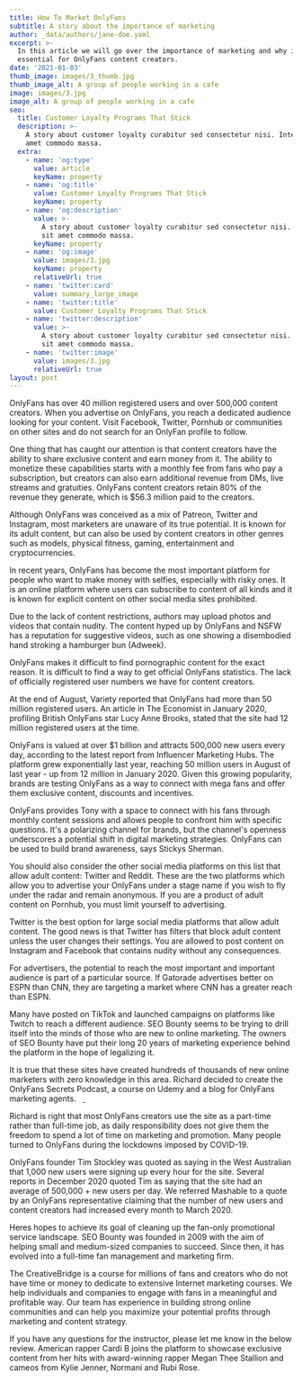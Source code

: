 ```yaml
---
title: How To Market OnlyFans
subtitle: A story about the importance of marketing
author: _data/authors/jane-doe.yaml
excerpt: >-
  In this article we will go over the importance of marketing and why it is
  essential for OnlyFans content creators.
date: '2021-01-03'
thumb_image: images/3_thumb.jpg
thumb_image_alt: A group of people working in a cafe
image: images/3.jpg
image_alt: A group of people working in a cafe
seo:
  title: Customer Loyalty Programs That Stick
  description: >-
    A story about customer loyalty curabitur sed consectetur nisi. Integer sit
    amet commodo massa.
  extra:
    - name: 'og:type'
      value: article
      keyName: property
    - name: 'og:title'
      value: Customer Loyalty Programs That Stick
      keyName: property
    - name: 'og:description'
      value: >-
        A story about customer loyalty curabitur sed consectetur nisi. Integer
        sit amet commodo massa.
      keyName: property
    - name: 'og:image'
      value: images/3.jpg
      keyName: property
      relativeUrl: true
    - name: 'twitter:card'
      value: summary_large_image
    - name: 'twitter:title'
      value: Customer Loyalty Programs That Stick
    - name: 'twitter:description'
      value: >-
        A story about customer loyalty curabitur sed consectetur nisi. Integer
        sit amet commodo massa.
    - name: 'twitter:image'
      value: images/3.jpg
      relativeUrl: true
layout: post
---
```

OnlyFans has over 40 million registered users and over 500,000 content creators. When you advertise on OnlyFans, you reach a dedicated audience looking for your content. Visit Facebook, Twitter, Pornhub or communities on other sites and do not search for an OnlyFan profile to follow.  

One thing that has caught our attention is that content creators have the ability to share exclusive content and earn money from it. The ability to monetize these capabilities starts with a monthly fee from fans who pay a subscription, but creators can also earn additional revenue from DMs, live streams and gratuities. OnlyFans content creators retain 80% of the revenue they generate, which is $56.3 million paid to the creators.  

Although OnlyFans was conceived as a mix of Patreon, Twitter and Instagram, most marketers are unaware of its true potential. It is known for its adult content, but can also be used by content creators in other genres such as models, physical fitness, gaming, entertainment and cryptocurrencies.  

In recent years, OnlyFans has become the most important platform for people who want to make money with selfies, especially with risky ones. It is an online platform where users can subscribe to content of all kinds and it is known for explicit content on other social media sites prohibited.  

Due to the lack of content restrictions, authors may upload photos and videos that contain nudity. The content hyped up by OnlyFans and NSFW has a reputation for suggestive videos, such as one showing a disembodied hand stroking a hamburger bun (Adweek).  

OnlyFans makes it difficult to find pornographic content for the exact reason. It is difficult to find a way to get official OnlyFans statistics. The lack of officially registered user numbers we have for content creators.   

At the end of August, Variety reported that OnlyFans had more than 50 million registered users. An article in The Economist in January 2020, profiling British OnlyFans star Lucy Anne Brooks, stated that the site had 12 million registered users at the time. 

OnlyFans is valued at over $1 billion and attracts 500,000 new users every day, according to the latest report from Influencer Marketing Hubs. The platform grew exponentially last year, reaching 50 million users in August of last year - up from 12 million in January 2020. Given this growing popularity, brands are testing OnlyFans as a way to connect with mega fans and offer them exclusive content, discounts and incentives.

OnlyFans provides Tony with a space to connect with his fans through monthly content sessions and allows people to confront him with specific questions. It's a polarizing channel for brands, but the channel's openness underscores a potential shift in digital marketing strategies. OnlyFans can be used to build brand awareness, says Stickys Sherman.  

You should also consider the other social media platforms on this list that allow adult content: Twitter and Reddit. These are the two platforms which allow you to advertise your OnlyFans under a stage name if you wish to fly under the radar and remain anonymous. If you are a product of adult content on Pornhub, you must limit yourself to advertising.  

Twitter is the best option for large social media platforms that allow adult content. The good news is that Twitter has filters that block adult content unless the user changes their settings. You are allowed to post content on Instagram and Facebook that contains nudity without any consequences.   

For advertisers, the potential to reach the most important and important audience is part of a particular source. If Gatorade advertises better on ESPN than CNN, they are targeting a market where CNN has a greater reach than ESPN. 

Many have posted on TikTok and launched campaigns on platforms like Twitch to reach a different audience. SEO Bounty seems to be trying to drill itself into the minds of those who are new to online marketing. The owners of SEO Bounty have put their long 20 years of marketing experience behind the platform in the hope of legalizing it.   

It is true that these sites have created hundreds of thousands of new online marketers with zero knowledge in this area. Richard decided to create the OnlyFans Secrets Podcast, a course on Udemy and a blog for OnlyFans marketing agents.   [ ]()

Richard is right that most OnlyFans creators use the site as a part-time rather than full-time job, as daily responsibility does not give them the freedom to spend a lot of time on marketing and promotion. Many people turned to OnlyFans during the lockdowns imposed by COVID-19.   

OnlyFans founder Tim Stockley was quoted as saying in the West Australian that 1,000 new users were signing up every hour for the site. Several reports in December 2020 quoted Tim as saying that the site had an average of 500,000 + new users per day. We referred Mashable to a quote by an OnlyFans representative claiming that the number of new users and content creators had increased every month to March 2020.   

Heres hopes to achieve its goal of cleaning up the fan-only promotional service landscape. SEO Bounty was founded in 2009 with the aim of helping small and medium-sized companies to succeed. Since then, it has evolved into a full-time fan management and marketing firm. 

The CreativeBridge is a course for millions of fans and creators who do not have time or money to dedicate to extensive Internet marketing courses. We help individuals and companies to engage with fans in a meaningful and profitable way. Our team has experience in building strong online communities and can help you maximize your potential profits through marketing and content strategy.  

If you have any questions for the instructor, please let me know in the below review. American rapper Cardi B joins the platform to showcase exclusive content from her hits with award-winning rapper Megan Thee Stallion and cameos from Kylie Jenner, Normani and Rubi Rose.
